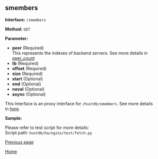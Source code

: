 ## smembers ##

**Interface:** `/smembers`

**Method:** `GET`

**Parameter:** 

*  **peer** (Required)  
This represents the indexes of backend servers. See more details in [peer_count](peer_count.md)  
*  **tb** (Required)
*  **offset** (Required)  
*  **size** (Required)  
*  **start** (Optional)  
*  **end** (Optional)    
*  **noval** (Optional)   
*  **async** (Optional)    

This Interface is an proxy interface for `/hustdb/smembers`. See more details in [here](../hustdb/hustdb/smembers.md).  

**Sample:**

Please refer to test script for more details:  
Script path: `hustdb/ha/nginx/test/fetch.py`

[Previous page](../ha.md)

[Home](../../index.md)